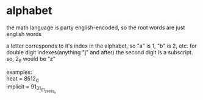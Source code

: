 # alphabet
the math language is party english-encoded, so the root words are just english words

a letter corresponds to it's index in the alphabet, so "a" is 1, "b" is 2, etc. for double digit indexes(anything "j" and after) the second digit is a subscript.  
so, 2<sub>6</sub> would be "z"

examples:  
heat = $8512_0$  
implicit = $91_31_61_29392_0$
